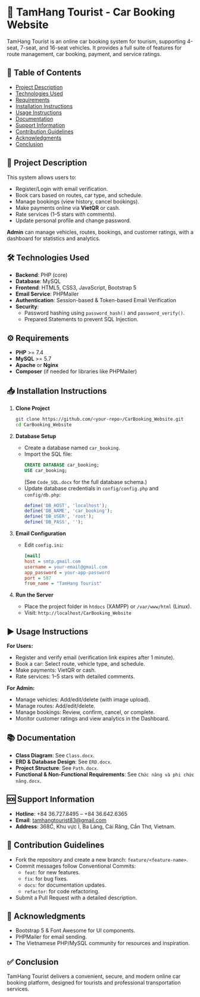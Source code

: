 # 🚗 TamHang Tourist - Car Booking Website

TamHang Tourist is an online car booking system for tourism, supporting 4-seat, 7-seat, and 16-seat vehicles. It provides a full suite of features for route management, car booking, payment, and service ratings.

## 📑 Table of Contents
- [Project Description](#project-description)
- [Technologies Used](#technologies-used)
- [Requirements](#requirements)
- [Installation Instructions](#installation-instructions)
- [Usage Instructions](#usage-instructions)
- [Documentation](#documentation)
- [Support Information](#support-information)
- [Contribution Guidelines](#contribution-guidelines)
- [Acknowledgments](#acknowledgments)
- [Conclusion](#conclusion)

## 📝 Project Description
This system allows users to:
- Register/Login with email verification.
- Book cars based on routes, car type, and schedule.
- Manage bookings (view history, cancel bookings).
- Make payments online via **VietQR** or cash.
- Rate services (1–5 stars with comments).
- Update personal profile and change password.

**Admin** can manage vehicles, routes, bookings, and customer ratings, with a dashboard for statistics and analytics.

## 🛠 Technologies Used
- **Backend**: PHP (core)
- **Database**: MySQL
- **Frontend**: HTML5, CSS3, JavaScript, Bootstrap 5
- **Email Service**: PHPMailer
- **Authentication**: Session-based & Token-based Email Verification
- **Security**:
  - Password hashing using `password_hash()` and `password_verify()`.
  - Prepared Statements to prevent SQL Injection.

## ⚙ Requirements
- **PHP** >= 7.4
- **MySQL** >= 5.7
- **Apache** or **Nginx**
- **Composer** (if needed for libraries like PHPMailer)

## 📥 Installation Instructions
1. **Clone Project**
   ```bash
   git clone https://github.com/<your-repo>/CarBooking_Website.git
   cd CarBooking_Website
   ```

2. **Database Setup**
   - Create a database named `car_booking`.
   - Import the SQL file:
     ```sql
     CREATE DATABASE car_booking;
     USE car_booking;
     ```
     (See `Code_SQL.docx` for the full database schema.)
   - Update database credentials in `config/config.php` and `config/db.php`:
     ```php
     define('DB_HOST', 'localhost');
     define('DB_NAME', 'car_booking');
     define('DB_USER', 'root');
     define('DB_PASS', '');
     ```

3. **Email Configuration**
   - Edit `config.ini`:
     ```ini
     [mail]
     host = smtp.gmail.com
     username = your-email@gmail.com
     app_password = your-app-password
     port = 587
     from_name = "TamHang Tourist"
     ```

4. **Run the Server**
   - Place the project folder in `htdocs` (XAMPP) or `/var/www/html` (Linux).
   - Visit: `http://localhost/CarBooking_Website`

## ▶ Usage Instructions
**For Users:**
- Register and verify email (verification link expires after 1 minute).
- Book a car: Select route, vehicle type, and schedule.
- Make payments: VietQR or cash.
- Rate services: 1–5 stars with detailed comments.

**For Admin:**
- Manage vehicles: Add/edit/delete (with image upload).
- Manage routes: Add/edit/delete.
- Manage bookings: Review, confirm, cancel, or complete.
- Monitor customer ratings and view analytics in the Dashboard.

## 📚 Documentation
- **Class Diagram**: See `Class.docx`.
- **ERD & Database Design**: See `ERD.docx`.
- **Project Structure**: See `Path.docx`.
- **Functional & Non-Functional Requirements**: See `Chức năng và phi chức năng.docx`.

## 🆘 Support Information
- **Hotline**: +84 36.727.8495 – +84 36.642.6365
- **Email**: tamhangtourist83@gmail.com
- **Address**: 368C, Khu vực I, Ba Láng, Cái Răng, Cần Thơ, Vietnam.

## 🤝 Contribution Guidelines
- Fork the repository and create a new branch: `feature/<feature-name>`.
- Commit messages follow Conventional Commits:
  - `feat`: for new features.
  - `fix`: for bug fixes.
  - `docs`: for documentation updates.
  - `refactor`: for code refactoring.
- Submit a Pull Request with a detailed description.

## 🙏 Acknowledgments
- Bootstrap 5 & Font Awesome for UI components.
- PHPMailer for email sending.
- The Vietnamese PHP/MySQL community for resources and inspiration.

## ✅ Conclusion
TamHang Tourist delivers a convenient, secure, and modern online car booking platform, designed for tourists and professional transportation services.
